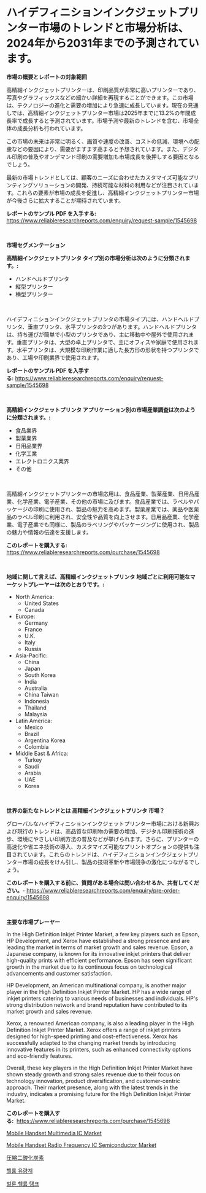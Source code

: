 <p><h1>ハイデフィニションインクジェットプリンター市場のトレンドと市場分析は、2024年から2031年までの予測されています。</h1></p><p><strong>市場の概要とレポートの対象範囲</strong></p>
<p><p>高精細インクジェットプリンターは、印刷品質が非常に高いプリンターであり、写真やグラフィックスなどの細かい詳細を再現することができます。この市場は、テクノロジーの進化と需要の増加により急速に成長しています。現在の見通しでは、高精細インクジェットプリンター市場は2025年までに13.2%の年間成長率で成長すると予測されています。市場予測や最新のトレンドを含む、市場全体の成長分析も行われています。</p><p>この市場の未来は非常に明るく、画質や速度の改善、コストの低減、環境への配慮などの要因により、需要がますます高まると予想されています。また、デジタル印刷の普及やオンデマンド印刷の需要増加も市場成長を後押しする要因となるでしょう。</p><p>最新の市場トレンドとしては、顧客のニーズに合わせたカスタマイズ可能なプリンティングソリューションの開発、持続可能な材料の利用などが注目されています。これらの要素が市場の成長を促進し、高精細インクジェットプリンター市場が今後さらに拡大することが期待されています。</p></p>
<p><strong>レポートのサンプル PDF を入手する:</strong> <a href="https://www.reliableresearchreports.com/enquiry/request-sample/1545698">https://www.reliableresearchreports.com/enquiry/request-sample/1545698</a></p>
<p>&nbsp;</p>
<p><strong>市場セグメンテーション</strong></p>
<p><strong>高精細インクジェットプリンタ タイプ別の市場分析は次のように分類されます。:</strong></p>
<p><ul><li>ハンドヘルドプリンタ</li><li>縦型プリンター</li><li>横型プリンター</li></ul></p>
<p>&nbsp;</p>
<p><p>ハイデフィニションインクジェットプリンタの市場タイプには、ハンドヘルドプリンタ、垂直プリンタ、水平プリンタの3つがあります。ハンドヘルドプリンタは、持ち運びが簡単で小型のプリンタであり、主に移動中や屋外で使用されます。垂直プリンタは、大型の卓上プリンタで、主にオフィスや家庭で使用されます。水平プリンタは、大規模な印刷作業に適した長方形の形状を持つプリンタであり、工場や印刷業界で使用されます。</p></p>
<p><strong>レポートのサンプル PDF を入手する:</strong>&nbsp;<a href="https://www.reliableresearchreports.com/enquiry/request-sample/1545698">https://www.reliableresearchreports.com/enquiry/request-sample/1545698</a></p>
<p>&nbsp;</p>
<p><strong> 高精細インクジェットプリンタ アプリケーション別の市場産業調査は次のように分類されます。:</strong></p>
<p><ul><li>食品業界</li><li>製薬業界</li><li>日用品業界</li><li>化学工業</li><li>エレクトロニクス業界</li><li>その他</li></ul></p>
<p>&nbsp;</p>
<p><p>高精細インクジェットプリンターの市場応用は、食品産業、製薬産業、日用品産業、化学産業、電子産業、その他の市場に及びます。食品産業では、ラベルやパッケージの印刷に使用され、製品の魅力を高めます。製薬産業では、薬品や医薬品のラベル印刷に利用され、安全性や品質を向上させます。日用品産業、化学産業、電子産業でも同様に、製品のラベリングやパッケージングに使用され、製品の魅力や情報の伝達を支援します。</p></p>
<p><strong>このレポートを購入する:</strong>&nbsp; <a href="https://www.reliableresearchreports.com/purchase/1545698">https://www.reliableresearchreports.com/purchase/1545698</a></p>
<p>&nbsp;</p>
<p><strong>地域に関して言えば、高精細インクジェットプリンタ 地域ごとに利用可能なマーケットプレーヤーは次のとおりです。:</strong></p>
<p><ul>
    <li>
        North America:
        <ul>
            <li>United States</li>
            <li>Canada</li>
        </ul>
    </li>
    <li>
        Europe:
        <ul>
            <li>Germany</li>
            <li>France</li>
            <li>U.K.</li>
            <li>Italy</li>
            <li>Russia</li>
        </ul>
    </li>
    <li>
        Asia-Pacific:
        <ul>
            <li>China</li>
            <li>Japan</li>
            <li>South Korea</li>
            <li>India</li>
            <li>Australia</li>
            <li>China Taiwan</li>
            <li>Indonesia</li>
            <li>Thailand</li>
            <li>Malaysia</li>
        </ul>
    </li>
    <li>
        Latin America:
        <ul>
            <li>Mexico</li>
            <li>Brazil</li>
            <li>Argentina Korea</li>
            <li>Colombia</li>
        </ul>
    </li>
    <li>
        Middle East & Africa:
        <ul>
            <li>Turkey</li>
            <li>Saudi</li>
            <li>Arabia</li>
            <li>UAE</li>
            <li>Korea</li>
        </ul>
    </li>
    </ul></p>
<p>&nbsp;</p>
<p><strong>世界の新たなトレンドとは 高精細インクジェットプリンタ 市場？</strong></p>
<p><p>グローバルなハイデフィニションインクジェットプリンター市場における新興および現行のトレンドは、高品質な印刷物の需要の増加、デジタル印刷技術の進歩、環境にやさしい印刷方法の普及などが挙げられます。さらに、プリンターの高速化や省エネ技術の導入、カスタマイズ可能なプリントオプションの提供も注目されています。これらのトレンドは、ハイデフィニションインクジェットプリンター市場の成長をけん引し、製品の技術革新や市場競争の激化につながるでしょう。</p></p>
<p><strong>このレポートを購入する前に、質問がある場合は問い合わせるか、共有してください。</strong>- <a href="https://www.reliableresearchreports.com/enquiry/pre-order-enquiry/1545698">https://www.reliableresearchreports.com/enquiry/pre-order-enquiry/1545698</a></p>
<p>&nbsp;</p>
<p><strong>主要な市場プレーヤー</strong></p>
<p><p>In the High Definition Inkjet Printer Market, a few key players such as Epson, HP Development, and Xerox have established a strong presence and are leading the market in terms of market growth and sales revenue. Epson, a Japanese company, is known for its innovative inkjet printers that deliver high-quality prints with efficient performance. Epson has seen significant growth in the market due to its continuous focus on technological advancements and customer satisfaction.</p><p>HP Development, an American multinational company, is another major player in the High Definition Inkjet Printer Market. HP has a wide range of inkjet printers catering to various needs of businesses and individuals. HP's strong distribution network and brand reputation have contributed to its market growth and sales revenue.</p><p>Xerox, a renowned American company, is also a leading player in the High Definition Inkjet Printer Market. Xerox offers a range of inkjet printers designed for high-speed printing and cost-effectiveness. Xerox has successfully adapted to the changing market trends by introducing innovative features in its printers, such as enhanced connectivity options and eco-friendly features.</p><p>Overall, these key players in the High Definition Inkjet Printer Market have shown steady growth and strong sales revenue due to their focus on technology innovation, product diversification, and customer-centric approach. Their market presence, along with the latest trends in the industry, indicates a promising future for the High Definition Inkjet Printer Market.</p></p>
<p><strong>このレポートを購入する:</strong>&nbsp;&nbsp;<a href="https://www.reliableresearchreports.com/purchase/1545698">https://www.reliableresearchreports.com/purchase/1545698</a></p>
<p><p><a href="https://github.com/dringals/Market-Research-Report-List-3/blob/main/mobile-handset-multimedia-ic-market.md">Mobile Handset Multimedia IC Market</a></p><p><a href="https://github.com/mharielmesa/Market-Research-Report-List-2/blob/main/mobile-handset-radio-frequency-ic-semiconductor-market.md">Mobile Handset Radio Frequency IC Semiconductor Market</a></p><p><a href="https://github.com/dandier2003/Market-Research-Report-List-1/blob/main/509852413116.md">圧縮二酸化炭素</a></p><p><a href="https://github.com/OwenHamiytll568745/Market-Research-Report-List-1/blob/main/126273312068.md">헬륨 유량계</a></p><p><a href="https://github.com/vdhdwjyp90142/Market-Research-Report-List-1/blob/main/454249812067.md">벌룬 헬륨 탱크</a></p></p>